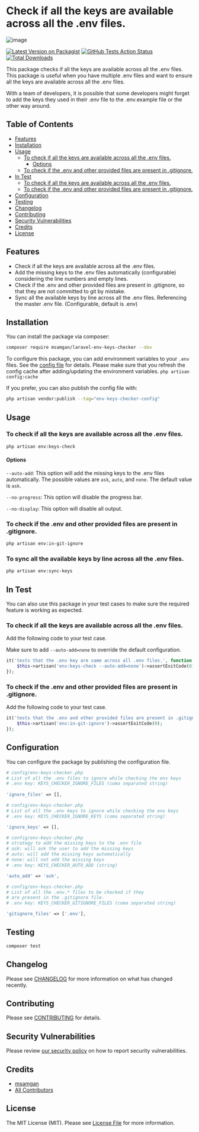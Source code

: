 # Check if all the keys are available across all the .env files.

![image](https://github.com/user-attachments/assets/8f80ef4a-a777-46ed-bc49-e70e3c1bec60)

[![Latest Version on Packagist](https://img.shields.io/packagist/v/msamgan/laravel-env-keys-checker.svg?style=flat-square)](https://packagist.org/packages/msamgan/laravel-env-keys-checker)
[![GitHub Tests Action Status](https://img.shields.io/github/actions/workflow/status/msamgan/laravel-env-keys-checker/run-tests.yml?branch=main&label=tests&style=flat-square)](https://github.com/msamgan/laravel-env-keys-checker/actions?query=workflow%3Arun-tests+branch%3Amain)
[![Total Downloads](https://img.shields.io/packagist/dt/msamgan/laravel-env-keys-checker.svg?style=flat-square)](https://packagist.org/packages/msamgan/laravel-env-keys-checker)

This package checks if all the keys are available across all the .env files. This package is useful when you have
multiple .env files and want to ensure all the keys are available across all the .env files.

With a team of developers, it is possible that some developers might forget to add the keys they used in their .env file
to the .env.example file or the other way around.

## Table of Contents

- [Features](#features)
- [Installation](#installation)
- [Usage](#usage)
    - [To check if all the keys are available across all the .env files.](#to-check-if-all-the-keys-are-available-across-all-the-env-files)
        - [Options](#options)
    - [To check if the .env and other provided files are present in .gitignore.](#to-check-if-the-env-and-other-provided-files-are-present-in-gitignore)
- [In Test](#in-test)
    - [To check if all the keys are available across all the .env files.](#to-check-if-all-the-keys-are-available-across-all-the-env-files-1)
    - [To check if the .env and other provided files are present in .gitignore.](#to-check-if-the-env-and-other-provided-files-are-present-in-gitignore-1)
- [Configuration](#configuration)
- [Testing](#testing)
- [Changelog](#changelog)
- [Contributing](#contributing)
- [Security Vulnerabilities](#security-vulnerabilities)
- [Credits](#credits)
- [License](#license)

## Features

- Check if all the keys are available across all the .env files.
- Add the missing keys to the .env files automatically (configurable) considering the line numbers and empty lines.
- Check if the .env and other provided files are present in .gitignore, so that they are not committed to git by
  mistake.
- Sync all the available keys by line across all the .env files. Referencing the master .env file. (Configurable, default is .env)

## Installation

You can install the package via composer:

```bash
composer require msamgan/laravel-env-keys-checker --dev
```

To configure this package, you can add environment variables to your `.env` files. See
the [config file](config/env-keys-checker.php) for details. Please make sure that you refresh the config cache after
adding/updating the environment variables. ``php artisan config:cache``

If you prefer, you can also publish the config file with:

```bash
php artisan vendor:publish --tag="env-keys-checker-config"
```

## Usage

### To check if all the keys are available across all the .env files.

```bash
php artisan env:keys-check
```

#### Options

``--auto-add``: This option will add the missing keys to the .env files automatically.
The possible values are ``ask``,
``auto``, and ``none``.
The default value is ``ask``.

``--no-progress``: This option will disable the progress bar.

``--no-display``: This option will disable all output.

### To check if the .env and other provided files are present in .gitignore.

```bash
php artisan env:in-git-ignore
```

### To sync all the available keys by line across all the .env files.

```bash
php artisan env:sync-keys
```

## In Test

You can also use this package in your test cases to make sure the required feature is working as expected.

### To check if all the keys are available across all the .env files.

Add the following code to your test case.

Make sure to add ``--auto-add=none`` to override the default configuration.

```php
it('tests that the .env key are same across all .env files.', function () {
    $this->artisan('env:keys-check --auto-add=none')->assertExitCode(0);
});
```

### To check if the .env and other provided files are present in .gitignore.

Add the following code to your test case.

```php
it('tests that the .env and other provided files are present in .gitignore.', function () {
    $this->artisan('env:in-git-ignore')->assertExitCode(0);
});
```

## Configuration

You can configure the package by publishing the configuration file.

```php
# config/env-keys-checker.php
# List of all the .env files to ignore while checking the env keys
# .env key: KEYS_CHECKER_IGNORE_FILES (coma separated string)
 
'ignore_files' => [],
```

```php
# config/env-keys-checker.php
# List of all the .env keys to ignore while checking the env keys
# .env key: KEYS_CHECKER_IGNORE_KEYS (coma separated string)

'ignore_keys' => [],
```

```php
# config/env-keys-checker.php  
# strategy to add the missing keys to the .env file
# ask: will ask the user to add the missing keys
# auto: will add the missing keys automatically
# none: will not add the missing keys
# .env key: KEYS_CHECKER_AUTO_ADD (string)

'auto_add' => 'ask',
```

```php
# config/env-keys-checker.php
# List of all the .env.* files to be checked if they
# are present in the .gitignore file.
# .env key: KEYS_CHECKER_GITIGNORE_FILES (coma separated string)

'gitignore_files' => ['.env'],
```

## Testing

```bash
composer test
```

## Changelog

Please see [CHANGELOG](CHANGELOG.md) for more information on what has changed recently.

## Contributing

Please see [CONTRIBUTING](CONTRIBUTING.md) for details.

## Security Vulnerabilities

Please review [our security policy](../../security/policy) on how to report security vulnerabilities.

## Credits

- [msamgan](https://github.com/msamgan)
- [All Contributors](../../contributors)

## License

The MIT License (MIT). Please see [License File](LICENSE.md) for more information.

